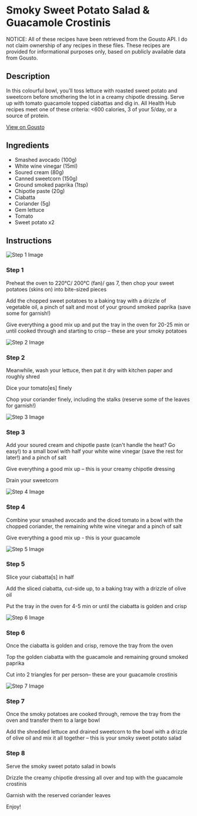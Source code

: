 # Smoky Sweet Potato Salad & Guacamole Crostinis

NOTICE: All of these recipes have been retrieved from the Gousto API. I do not claim ownership of any recipes in these files. These recipes are provided for informational purposes only, based on publicly available data from Gousto.

## Description

In this colourful bowl, you’ll toss lettuce with roasted sweet potato and sweetcorn before smothering the lot in a creamy chipotle dressing. Serve up with tomato guacamole topped ciabattas and dig in. All Health Hub recipes meet one of these criteria: <600 calories, 3 of your 5/day, or a source of protein.

[View on Gousto](https://www.gousto.co.uk/recipes/cookbook/smoky-sweet-potato-salad-guacamole-crostinis)

## Ingredients

- Smashed avocado (100g)
- White wine vinegar (15ml)
- Soured cream (80g)
- Canned sweetcorn (150g)
- Ground smoked paprika (1tsp)
- Chipotle paste (20g)
- Ciabatta
- Coriander (5g)
- Gem lettuce
- Tomato
- Sweet potato x2

## Instructions

![Step 1 Image](https://production-media.gousto.co.uk/cms/recipe-step-image/Step-1-1684835956608-x200.jpg)

### Step 1

Preheat the oven to 220°C/ 200°C (fan)/ gas 7, then chop your sweet potatoes (skins on) into bite-sized pieces

Add the chopped sweet potatoes to a baking tray with a drizzle of vegetable oil, a pinch of salt and most of your ground smoked paprika (save some for garnish!)

Give everything a good mix up and put the tray in the oven for 20-25 min or until cooked through and starting to crisp – these are your smoky potatoes

![Step 2 Image](https://production-media.gousto.co.uk/cms/recipe-step-image/Step-2-1684835966643-x200.jpg)

### Step 2

Meanwhile, wash your lettuce, then pat it dry with kitchen paper and roughly shred

Dice your tomato[es] finely

Chop your coriander finely, including the stalks (reserve some of the leaves for garnish!)

![Step 3 Image](https://production-media.gousto.co.uk/cms/recipe-step-image/Step-3-1684835970918-x200.jpg)

### Step 3

Add your soured cream and chipotle paste (can't handle the heat? Go easy!) to a small bowl with half your white wine vinegar (save the rest for later!) and a pinch of salt

Give everything a good mix up – this is your creamy chipotle dressing

Drain your sweetcorn

![Step 4 Image](https://production-media.gousto.co.uk/cms/recipe-step-image/Step-4-1684835974346-x200.jpg)

### Step 4

Combine your smashed avocado and the diced tomato in a bowl with the chopped coriander, the remaining white wine vinegar and a pinch of salt

Give everything a good mix up - this is your guacamole

![Step 5 Image](https://production-media.gousto.co.uk/cms/recipe-step-image/Step-5-1684835978457-x200.jpg)

### Step 5

Slice your ciabatta[s] in half

Add the sliced ciabatta, cut-side up, to a baking tray with a drizzle of olive oil

Put the tray in the oven for 4-5 min or until the ciabatta is golden and crisp

![Step 6 Image](https://production-media.gousto.co.uk/cms/recipe-step-image/step-6-1684835986793-x200.jpg)

### Step 6

Once the ciabatta is golden and crisp, remove the tray from the oven

Top the golden ciabatta with the guacamole and remaining ground smoked paprika

Cut into 2 triangles for per person– these are your guacamole crostinis

![Step 7 Image](https://production-media.gousto.co.uk/cms/recipe-step-image/Step-7-1684835997768-x200.jpg)

### Step 7

Once the smoky potatoes are cooked through, remove the tray from the oven and transfer them to a large bowl

Add the shredded lettuce and drained sweetcorn to the bowl with a drizzle of olive oil and mix it all together – this is your smoky sweet potato salad

### Step 8

Serve the smoky sweet potato salad in bowls

Drizzle the creamy chipotle dressing all over and top with the guacamole crostinis

Garnish with the reserved coriander leaves

Enjoy!

